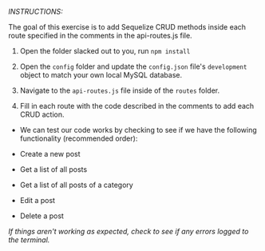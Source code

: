 *INSTRUCTIONS:*

The goal of this exercise is to add Sequelize CRUD methods inside each route specified in the comments in the api-routes.js file.

 1) Open the folder slacked out to you, run `npm install`

 2) Open the `config` folder and update the `config.json` file's `development` object to match your own local MySQL database.

 3) Navigate to the `api-routes.js` file inside of the `routes` folder.

 4) Fill in each route with the code described in the comments to add each CRUD action.

* We can test our code works by checking to see if we have the following functionality (recommended order):

 * Create a new post
 * Get a list of all posts
 * Get a list of all posts of a category
 * Edit a post
 * Delete a post

*If things aren't working as expected, check to see if any errors logged to the terminal.*